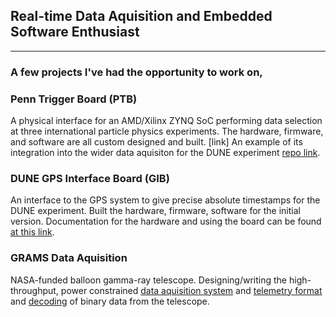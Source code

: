 ## Real-time Data Aquisition and Embedded Software Enthusiast

---
### A few projects I've had the opportunity to work on,

### Penn Trigger Board (PTB)
A physical interface for an AMD/Xilinx ZYNQ SoC performing data selection at three international particle physics experiments. The hardware, firmware, and 
software are all custom designed and built. [link] An example of its integration into the wider data aquisiton for the DUNE experiment 
[repo link](https://github.com/DUNE-DAQ/ctbmodules).

### DUNE GPS Interface Board (GIB)
An interface to the GPS system to give precise absolute timestamps for the DUNE experiment. Built the hardware, firmware, software for the initial version.
Documentation for the hardware and using the board can be found [at this link](https://jsensenig.github.io/GIB-Documentation/).

### GRAMS Data Aquisition
NASA-funded balloon gamma-ray telescope. Designing/writing the high-throughput, power constrained [data aquisition system](https://github.com/NevisNeutrinos/GramsReadout) and [telemetry format](https://github.com/NevisNeutrinos/PGramsCommCodec) and [decoding](https://github.com/NevisNeutrinos/readout_decoder) of binary data from the telescope.


<!--
**jsensenig/jsensenig** is a ✨ _special_ ✨ repository because its `README.md` (this file) appears on your GitHub profile.

Here are some ideas to get you started:

- 🔭 I’m currently working on ...
- 🌱 I’m currently learning ...
- 👯 I’m looking to collaborate on ...
- 🤔 I’m looking for help with ...
- 💬 Ask me about ...
- 📫 How to reach me: ...
- 😄 Pronouns: ...
- ⚡ Fun fact: ...
-->
